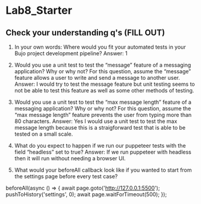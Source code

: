 # Lab8_Starter

## Check your understanding q's (FILL OUT)
1. In your own words: Where would you fit your automated tests in your Bujo project development pipeline? Answer: 1 

2. Would you use a unit test to test the “message” feature of a messaging application? Why or why not? For this question, assume the “message” feature allows a user to write and send a message to another user. Answer: I would try to test the message feature but unit testing seems to not be able to test this feature as well as some other methods of testing.

3. Would you use a unit test to test the “max message length” feature of a messaging application? Why or why not? For this question, assume the “max message length” feature prevents the user from typing more than 80 characters. Answer: Yes I would use a unit test to test the max message length because this is a straigforward test that is able to be tested on a small scale. 

4. What do you expect to happen if we run our puppeteer tests with the field “headless” set to true? Answer: If we run puppeteer with headless then it will run without needing a browser UI.

5. What would your beforeAll callback look like if you wanted to start from the settings page before every test case?
   
beforeAll(async () => {
    await page.goto('http://127.0.0.1:5500');
    pushToHistory('settings', 0);
    await page.waitForTimeout(500);
  });

